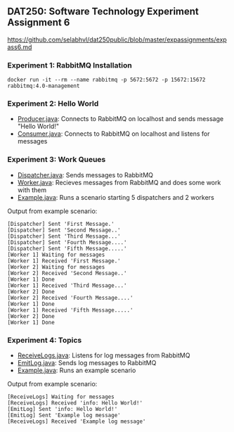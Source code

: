 ## DAT250: Software Technology Experiment Assignment 6

https://github.com/selabhvl/dat250public/blob/master/expassignments/expass6.md

### Experiment 1: RabbitMQ Installation

```
docker run -it --rm --name rabbitmq -p 5672:5672 -p 15672:15672 rabbitmq:4.0-management
```

### Experiment 2: Hello World

- [Producer.java](src/main/java/no/hvl/dat250/h600871/ex2/Producer.java): Connects to RabbitMQ on localhost and sends message "Hello World!"
- [Consumer.java](src/main/java/no/hvl/dat250/h600871/ex2/Consumer.java): Connects to RabbitMQ on localhost and listens for messages

### Experiment 3: Work Queues

- [Dispatcher.java](src/main/java/no/hvl/dat250/h600871/ex3/Dispatcher.java): Sends messages to RabbitMQ
- [Worker.java](src/main/java/no/hvl/dat250/h600871/ex3/Worker.java): Recieves messages from RabbitMQ and does some work with them
- [Example.java](src/main/java/no/hvl/dat250/h600871/ex3/Example.java): Runs a scenario starting 5 dispatchers and 2 workers

Output from example scenario:
```
[Dispatcher] Sent 'First Message.'
[Dispatcher] Sent 'Second Message..'
[Dispatcher] Sent 'Third Message...'
[Dispatcher] Sent 'Fourth Message....'
[Dispatcher] Sent 'Fifth Message.....'
[Worker 1] Waiting for messages
[Worker 1] Received 'First Message.'
[Worker 2] Waiting for messages
[Worker 2] Received 'Second Message..'
[Worker 1] Done
[Worker 1] Received 'Third Message...'
[Worker 2] Done
[Worker 2] Received 'Fourth Message....'
[Worker 1] Done
[Worker 1] Received 'Fifth Message.....'
[Worker 2] Done
[Worker 1] Done
```

### Experiment 4: Topics

- [ReceiveLogs.java](src/main/java/no/hvl/dat250/h600871/ex4/ReceiveLogs.java): Listens for log messages from RabbitMQ
- [EmitLog.java](src/main/java/no/hvl/dat250/h600871/ex4/EmitLog.java): Sends log messages to RabbitMQ
- [Example.java](src/main/java/no/hvl/dat250/h600871/ex4/Example.java): Runs an example scenario 

Output from example scenario:
```
[ReceiveLogs] Waiting for messages
[ReceiveLogs] Received 'info: Hello World!'
[EmitLog] Sent 'info: Hello World!'
[EmitLog] Sent 'Example log message'
[ReceiveLogs] Received 'Example log message'
```
